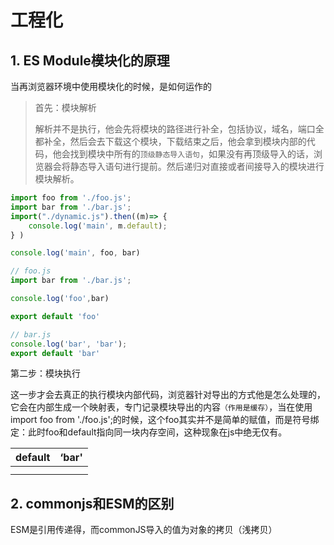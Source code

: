 # 工程化

## 1. ES Module模块化的原理

当再浏览器环境中使用模块化的时候，是如何运作的

> 首先：模块解析
>
> 解析并不是执行，他会先将模块的路径进行补全，包括协议，域名，端口全都补全，然后会去下载这个模块，下载结束之后，他会拿到模块内部的代码，他会找到模块中所有的`顶级静态导入语句`，如果没有再顶级导入的话，浏览器会将静态导入语句进行提前。然后递归对直接或者间接导入的模块进行模块解析。

````js
import foo from './foo.js';
import bar from './bar.js';
import("./dynamic.js").then((m)=> {
    console.log('main', m.default);
} )

console.log('main', foo, bar)

````

````js
// foo.js
import bar from './bar.js';

console.log('foo',bar)

export default 'foo'
````

````js
// bar.js
console.log('bar', 'bar');
export default 'bar'
````



第二步：模块执行

这一步才会去真正的执行模块内部代码，浏览器针对导出的方式他是怎么处理的，它会在内部生成一个映射表，专门记录模块导出的内容`（作用是缓存）`，当在使用import foo from './foo.js';的时候，这个foo其实并不是简单的赋值，而是符号绑定：此时foo和default指向同一块内存空间，这种现象在js中绝无仅有。

| default | ‘bar' |
| ------- | ----- |
|         |       |
|         |       |

## 2. commonjs和ESM的区别

ESM是引用传递得，而commonJS导入的值为对象的拷贝（浅拷贝）